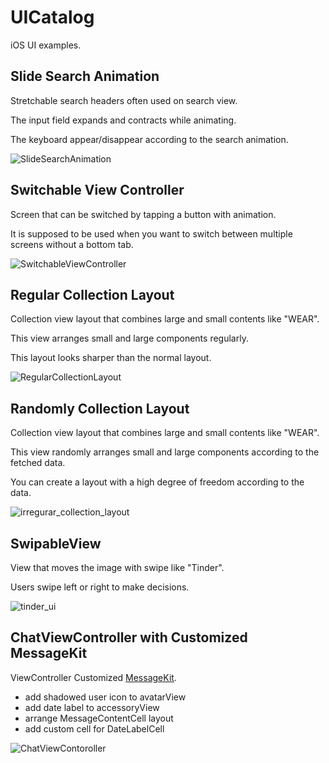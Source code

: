 # UICatalog
iOS UI examples.

## Slide Search Animation

Stretchable search headers often used on search view.

The input field expands and contracts while animating.

The keyboard appear/disappear according to the search animation.

![SlideSearchAnimation](https://user-images.githubusercontent.com/42941654/94633172-7bb44c00-0307-11eb-8870-28080fb76019.gif)

## Switchable View Controller

Screen that can be switched by tapping a button with animation.

It is supposed to be used when you want to switch between multiple screens without a bottom tab.

![SwitchableViewController](https://user-images.githubusercontent.com/42941654/102836125-e45d2180-443b-11eb-871f-92a3700f04d8.gif)

## Regular Collection Layout

Collection view layout that combines large and small contents like "WEAR".

This view arranges small and large components regularly.

This layout looks sharper than the normal layout.

![RegularCollectionLayout](https://user-images.githubusercontent.com/42941654/102836487-dbb91b00-443c-11eb-86c6-90b460e3a41d.gif)

## Randomly Collection Layout

Collection view layout that combines large and small contents like "WEAR".

This view randomly arranges small and large components according to the fetched data.

You can create a layout with a high degree of freedom according to the data.

![irregurar_collection_layout](https://user-images.githubusercontent.com/42941654/103721232-84a47000-5010-11eb-91cf-f634299273aa.gif)

## SwipableView

View that moves the image with swipe like "Tinder".

Users swipe left or right to make decisions.

![tinder_ui](https://user-images.githubusercontent.com/42941654/103721501-27f58500-5011-11eb-8a4c-946c68fbe9ba.gif)

## ChatViewController with Customized MessageKit

ViewController Customized [MessageKit](https://github.com/MessageKit/MessageKit).

- add shadowed user icon to avatarView
- add date label to accessoryView
- arrange MessageContentCell layout
- add custom cell for DateLabelCell

![ChatViewContoroller](https://user-images.githubusercontent.com/42941654/108441070-b3606800-7297-11eb-9364-8499cb3f102a.gif)
